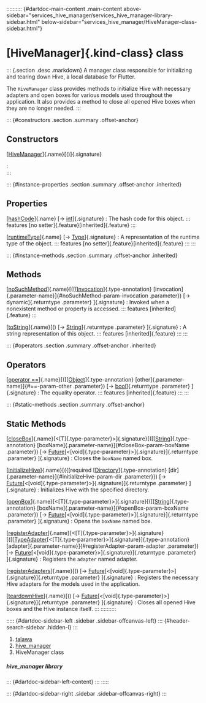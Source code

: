 :::::::::: {#dartdoc-main-content .main-content above-sidebar="services_hive_manager/services_hive_manager-library-sidebar.html" below-sidebar="services_hive_manager/HiveManager-class-sidebar.html"}
<div>

# [HiveManager]{.kind-class} class

</div>

::: {.section .desc .markdown}
A manager class responsible for initializing and tearing down Hive, a
local database for Flutter.

The `HiveManager` class provides methods to initialize Hive with
necessary adapters and open boxes for various models used throughout the
application. It also provides a method to close all opened Hive boxes
when they are no longer needed.
:::

::: {#constructors .section .summary .offset-anchor}
## Constructors

[[HiveManager](../services_hive_manager/HiveManager/HiveManager.html)]{.name}[()]{.signature}

:   
:::

::: {#instance-properties .section .summary .offset-anchor .inherited}
## Properties

[[hashCode](https://api.flutter.dev/flutter/dart-core/Object/hashCode.html)]{.name} [→ [int](https://api.flutter.dev/flutter/dart-core/int-class.html)]{.signature}
:   The hash code for this object.
    ::: features
    [no setter]{.feature}[inherited]{.feature}
    :::

[[runtimeType](https://api.flutter.dev/flutter/dart-core/Object/runtimeType.html)]{.name} [→ [Type](https://api.flutter.dev/flutter/dart-core/Type-class.html)]{.signature}
:   A representation of the runtime type of the object.
    ::: features
    [no setter]{.feature}[inherited]{.feature}
    :::
:::

::: {#instance-methods .section .summary .offset-anchor .inherited}
## Methods

[[noSuchMethod](https://api.flutter.dev/flutter/dart-core/Object/noSuchMethod.html)]{.name}[([[[Invocation](https://api.flutter.dev/flutter/dart-core/Invocation-class.html)]{.type-annotation} [invocation]{.parameter-name}]{#noSuchMethod-param-invocation .parameter}) [→ dynamic]{.returntype .parameter} ]{.signature}
:   Invoked when a nonexistent method or property is accessed.
    ::: features
    [inherited]{.feature}
    :::

[[toString](https://api.flutter.dev/flutter/dart-core/Object/toString.html)]{.name}[() [→ [String](https://api.flutter.dev/flutter/dart-core/String-class.html)]{.returntype .parameter} ]{.signature}
:   A string representation of this object.
    ::: features
    [inherited]{.feature}
    :::
:::

::: {#operators .section .summary .offset-anchor .inherited}
## Operators

[[operator ==](https://api.flutter.dev/flutter/dart-core/Object/operator_equals.html)]{.name}[([[[Object](https://api.flutter.dev/flutter/dart-core/Object-class.html)]{.type-annotation} [other]{.parameter-name}]{#==-param-other .parameter}) [→ [bool](https://api.flutter.dev/flutter/dart-core/bool-class.html)]{.returntype .parameter} ]{.signature}
:   The equality operator.
    ::: features
    [inherited]{.feature}
    :::
:::

::: {#static-methods .section .summary .offset-anchor}
## Static Methods

[[closeBox](../services_hive_manager/HiveManager/closeBox.html)]{.name}[\<[T]{.type-parameter}\>]{.signature}[([[[String](https://api.flutter.dev/flutter/dart-core/String-class.html)]{.type-annotation} [boxName]{.parameter-name}]{#closeBox-param-boxName .parameter}) [→ [Future](https://api.flutter.dev/flutter/dart-core/Future-class.html)[\<[void]{.type-parameter}\>]{.signature}]{.returntype .parameter} ]{.signature}
:   Closes the `boxName` named box.

[[initializeHive](../services_hive_manager/HiveManager/initializeHive.html)]{.name}[({[required [[Directory](https://api.flutter.dev/flutter/dart-io/Directory-class.html)]{.type-annotation} [dir]{.parameter-name}]{#initializeHive-param-dir .parameter}}) [→ [Future](https://api.flutter.dev/flutter/dart-core/Future-class.html)[\<[void]{.type-parameter}\>]{.signature}]{.returntype .parameter} ]{.signature}
:   Initializes Hive with the specified directory.

[[openBox](../services_hive_manager/HiveManager/openBox.html)]{.name}[\<[T]{.type-parameter}\>]{.signature}[([[[String](https://api.flutter.dev/flutter/dart-core/String-class.html)]{.type-annotation} [boxName]{.parameter-name}]{#openBox-param-boxName .parameter}) [→ [Future](https://api.flutter.dev/flutter/dart-core/Future-class.html)[\<[void]{.type-parameter}\>]{.signature}]{.returntype .parameter} ]{.signature}
:   Opens the `boxName` named box.

[[registerAdapter](../services_hive_manager/HiveManager/registerAdapter.html)]{.name}[\<[T]{.type-parameter}\>]{.signature}[([[[TypeAdapter](https://pub.dev/documentation/hive/2.2.3/hive/TypeAdapter-class.html)[\<[T]{.type-parameter}\>]{.signature}]{.type-annotation} [adapter]{.parameter-name}]{#registerAdapter-param-adapter .parameter}) [→ [Future](https://api.flutter.dev/flutter/dart-core/Future-class.html)[\<[void]{.type-parameter}\>]{.signature}]{.returntype .parameter} ]{.signature}
:   Registers the `adapter` named adapter.

[[registerAdapters](../services_hive_manager/HiveManager/registerAdapters.html)]{.name}[() [→ [Future](https://api.flutter.dev/flutter/dart-core/Future-class.html)[\<[void]{.type-parameter}\>]{.signature}]{.returntype .parameter} ]{.signature}
:   Registers the necessary Hive adapters for the models used in the
    application.

[[teardownHive](../services_hive_manager/HiveManager/teardownHive.html)]{.name}[() [→ [Future](https://api.flutter.dev/flutter/dart-core/Future-class.html)[\<[void]{.type-parameter}\>]{.signature}]{.returntype .parameter} ]{.signature}
:   Closes all opened Hive boxes and the Hive instance itself.
:::
::::::::::

::::: {#dartdoc-sidebar-left .sidebar .sidebar-offcanvas-left}
::: {#header-search-sidebar .hidden-l}
:::

1.  [talawa](../index.html)
2.  [hive_manager](../services_hive_manager/)
3.  HiveManager class

##### hive_manager library

::: {#dartdoc-sidebar-left-content}
:::
:::::

::: {#dartdoc-sidebar-right .sidebar .sidebar-offcanvas-right}
:::
